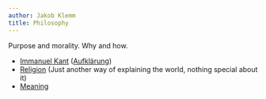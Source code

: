 ```yaml
---
author: Jakob Klemm
title: Philosophy
---
```


Purpose and morality. Why and how.

-   [Immanuel Kant](database/immanuel_kant) ([Aufklärung](aufklarung))
-   [Religion](database/religion) (Just another way of explaining the world,
    nothing special about it)
-   [Meaning](database/meaning)
